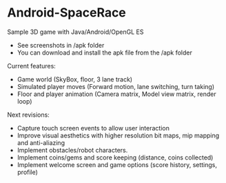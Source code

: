 # Android-SpaceRace
Sample 3D game with Java/Android/OpenGL ES

- See screenshots in /apk folder
- You can download and install the apk file from the /apk folder

Current features:
- Game world (SkyBox, floor, 3 lane track)
- Simulated player moves (Forward motion, lane switching, turn taking)
- Floor and player animation (Camera matrix, Model view matrix, render loop)

Next revisions:
- Capture touch screen events to allow user interaction
- Improve visual aesthetics with higher resolution bit maps, mip mapping and anti-aliazing
- Implement obstacles/robot characters.
- Implement coins/gems and score keeping (distance, coins collected)
- Implement welcome screen and game options (score history, settings, profile)
 

